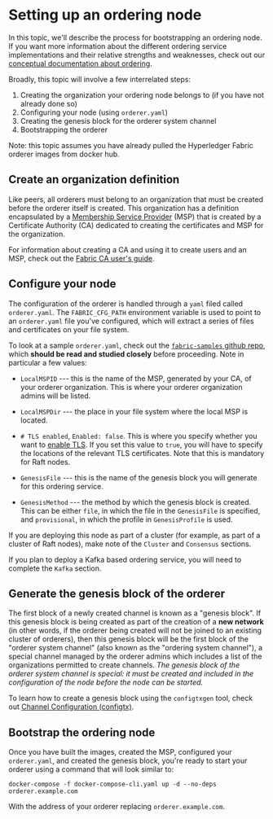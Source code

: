 # Setting up an ordering node

In this topic, we'll describe the process for bootstrapping an ordering node.
If you want more information about the different ordering service implementations
and their relative strengths and weaknesses, check out our
[conceptual documentation about ordering](./orderer/ordering_service.html).

Broadly, this topic will involve a few interrelated steps:

1. Creating the organization your ordering node belongs to (if you have not already
   done so)
2. Configuring your node (using `orderer.yaml`)
3. Creating the genesis block for the orderer system channel
4. Bootstrapping the orderer

Note: this topic assumes you have already pulled the Hyperledger Fabric orderer
images from docker hub.

## Create an organization definition

Like peers, all orderers must belong to an organization that must be created
before the orderer itself is created. This organization has a definition
encapsulated by a [Membership Service Provider](./membership/membership.html)
(MSP) that is created by a Certificate Authority (CA) dedicated to creating the
certificates and MSP for the organization.

For information about creating a CA and using it to create users and an MSP,
check out the [Fabric CA user's guide](https://hyperledger-fabric-ca.readthedocs.io/en/latest/users-guide.html).

## Configure your node

The configuration of the orderer is handled through a `yaml` filed called
`orderer.yaml`. The `FABRIC_CFG_PATH` environment variable is used to point to
an `orderer.yaml` file you've configured, which will extract a series of files
and certificates on your file system.

To look at a sample `orderer.yaml`, check out the [`fabric-samples` github repo](https://github.com/xianfuhui/fabric/blob/release-1.4/sampleconfig/orderer.yaml), which **should be read and studied closely** before proceeding.
Note in particular a few values:

* `LocalMSPID` --- this is the name of the MSP, generated by your CA, of your
orderer organization. This is where your orderer organization admins will be
listed.

* `LocalMSPDir` --- the place in your file system where the local MSP is located.

*  `# TLS enabled`, `Enabled: false`. This is where you specify whether you want
to [enable TLS](enable_tls.html). If you set this value to `true`, you will have
to specify the locations of the relevant TLS certificates. Note that this is
mandatory for Raft nodes.

* `GenesisFile` --- this is the name of the genesis block you will generate for
this ordering service.

* `GenesisMethod` --- the method by which the genesis block is created. This can
be either `file`, in which the file in the `GenesisFile` is specified, and
`provisional`, in which the profile in `GenesisProfile` is used.

If you are deploying this node as part of a cluster (for example, as part of a
cluster of Raft nodes), make note of the `Cluster` and `Consensus` sections.

If you plan to deploy a Kafka based ordering service, you will need to complete
the `Kafka` section.

## Generate the genesis block of the orderer

The first block of a newly created channel is known as a "genesis block". If
this genesis block is being created as part of the creation of a **new network**
(in other words, if the orderer being created will not be joined to an existing
cluster of orderers), then this genesis block will be the first block of the "orderer
system channel" (also known as the "ordering system channel"), a special channel
managed by the orderer admins which includes a list of the organizations permitted
to create channels. *The genesis block of the orderer system channel is special:
it must be created and included in the configuration of the node before the node
can be started.*

To learn how to create a genesis block using the `configtxgen` tool, check out
[Channel Configuration (configtx)](configtx.html).

## Bootstrap the ordering node

Once you have built the images, created the MSP, configured your `orderer.yaml`,
and created the genesis block, you're ready to start your orderer using a
command that will look similar to:

```
docker-compose -f docker-compose-cli.yaml up -d --no-deps orderer.example.com
```

With the address of your orderer replacing `orderer.example.com`.

<!--- Licensed under Creative Commons Attribution 4.0 International License
https://creativecommons.org/licenses/by/4.0/) -->
